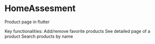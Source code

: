 # HomeAssesment
Product page in flutter

Key functionalities: 
Add/remove favorite products
See detailed page of a product
Search products by name
